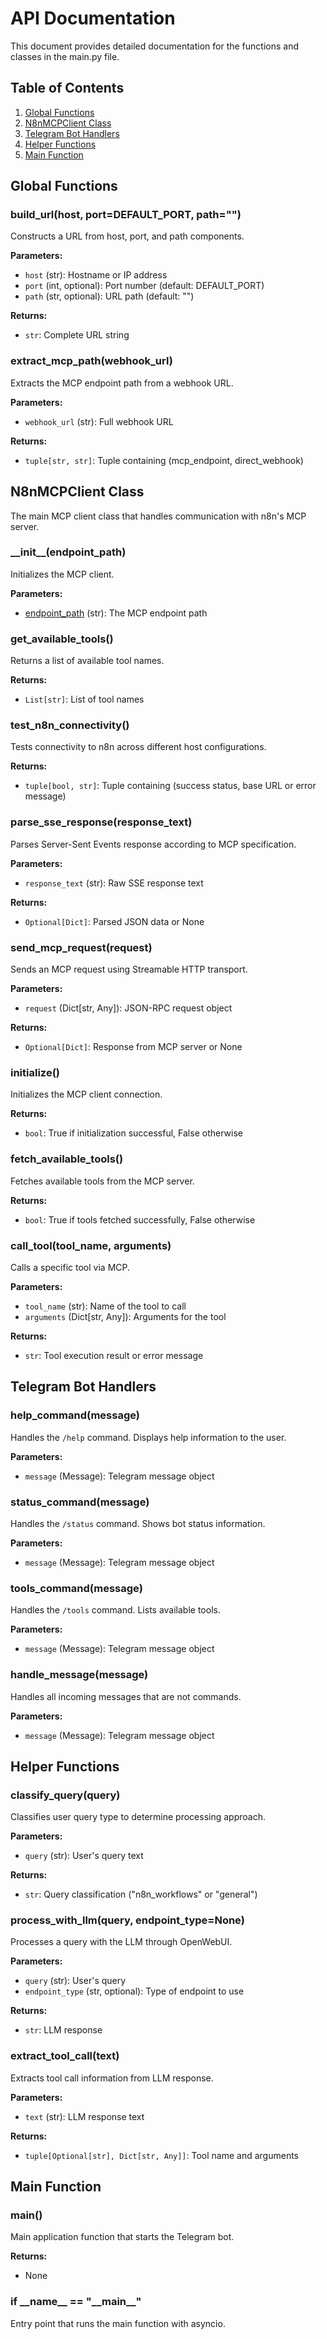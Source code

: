 # API Documentation

This document provides detailed documentation for the functions and classes in the main.py file.

## Table of Contents

1. [Global Functions](#global-functions)
2. [N8nMCPClient Class](#n8nmcpclient-class)
3. [Telegram Bot Handlers](#telegram-bot-handlers)
4. [Helper Functions](#helper-functions)
5. [Main Function](#main-function)

## Global Functions

### build_url(host, port=DEFAULT_PORT, path="")
Constructs a URL from host, port, and path components.

**Parameters:**
- `host` (str): Hostname or IP address
- `port` (int, optional): Port number (default: DEFAULT_PORT)
- `path` (str, optional): URL path (default: "")

**Returns:**
- `str`: Complete URL string

### extract_mcp_path(webhook_url)
Extracts the MCP endpoint path from a webhook URL.

**Parameters:**
- `webhook_url` (str): Full webhook URL

**Returns:**
- `tuple[str, str]`: Tuple containing (mcp_endpoint, direct_webhook)

## N8nMCPClient Class

The main MCP client class that handles communication with n8n's MCP server.

### \_\_init\_\_(endpoint_path)
Initializes the MCP client.

**Parameters:**
- [endpoint_path](file:///workspaces/n8n-mcp-client/main.py#L0-L0) (str): The MCP endpoint path

### get_available_tools()
Returns a list of available tool names.

**Returns:**
- `List[str]`: List of tool names

### test_n8n_connectivity()
Tests connectivity to n8n across different host configurations.

**Returns:**
- `tuple[bool, str]`: Tuple containing (success status, base URL or error message)

### parse_sse_response(response_text)
Parses Server-Sent Events response according to MCP specification.

**Parameters:**
- `response_text` (str): Raw SSE response text

**Returns:**
- `Optional[Dict]`: Parsed JSON data or None

### send_mcp_request(request)
Sends an MCP request using Streamable HTTP transport.

**Parameters:**
- `request` (Dict[str, Any]): JSON-RPC request object

**Returns:**
- `Optional[Dict]`: Response from MCP server or None

### initialize()
Initializes the MCP client connection.

**Returns:**
- `bool`: True if initialization successful, False otherwise

### fetch_available_tools()
Fetches available tools from the MCP server.

**Returns:**
- `bool`: True if tools fetched successfully, False otherwise

### call_tool(tool_name, arguments)
Calls a specific tool via MCP.

**Parameters:**
- `tool_name` (str): Name of the tool to call
- `arguments` (Dict[str, Any]): Arguments for the tool

**Returns:**
- `str`: Tool execution result or error message

## Telegram Bot Handlers

### help_command(message)
Handles the `/help` command. Displays help information to the user.

**Parameters:**
- `message` (Message): Telegram message object

### status_command(message)
Handles the `/status` command. Shows bot status information.

**Parameters:**
- `message` (Message): Telegram message object

### tools_command(message)
Handles the `/tools` command. Lists available tools.

**Parameters:**
- `message` (Message): Telegram message object

### handle_message(message)
Handles all incoming messages that are not commands.

**Parameters:**
- `message` (Message): Telegram message object

## Helper Functions

### classify_query(query)
Classifies user query type to determine processing approach.

**Parameters:**
- `query` (str): User's query text

**Returns:**
- `str`: Query classification ("n8n_workflows" or "general")

### process_with_llm(query, endpoint_type=None)
Processes a query with the LLM through OpenWebUI.

**Parameters:**
- `query` (str): User's query
- `endpoint_type` (str, optional): Type of endpoint to use

**Returns:**
- `str`: LLM response

### extract_tool_call(text)
Extracts tool call information from LLM response.

**Parameters:**
- `text` (str): LLM response text

**Returns:**
- `tuple[Optional[str], Dict[str, Any]]`: Tool name and arguments

## Main Function

### main()
Main application function that starts the Telegram bot.

**Returns:**
- None

### if \_\_name\_\_ == "\_\_main\_\_"
Entry point that runs the main function with asyncio.
